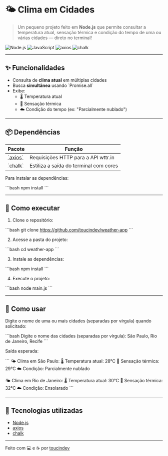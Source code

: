 # 🌤️ Clima em Cidades

> Um pequeno projeto feito em **Node.js** que permite consultar a temperatura atual, sensação térmica e condição do tempo de uma ou várias cidades — direto no terminal!

![Node.js](https://img.shields.io/badge/Node.js-339933?style=for-the-badge&logo=nodedotjs&logoColor=white)
![JavaScript](https://img.shields.io/badge/JavaScript-F7DF1E?style=for-the-badge&logo=javascript&logoColor=black)
![axios](https://img.shields.io/badge/axios-0.27.2-blue?style=flat-square)
![chalk](https://img.shields.io/badge/chalk-5.x-green?style=flat-square)

---

## ✨ Funcionalidades

- Consulta de **clima atual** em múltiplas cidades
- Busca **simultânea** usando \`Promise.all\`
- Exibe:
  - 🌡️ Temperatura atual
  - 🤒 Sensação térmica
  - ☁️ Condição do tempo (ex: "Parcialmente nublado")

---

## 📦 Dependências

| Pacote                              | Função                                   |
|-------------------------------------|------------------------------------------|
| [\`axios\`](https://www.npmjs.com/package/axios) | Requisições HTTP para a API wttr.in      |
| [\`chalk\`](https://www.npmjs.com/package/chalk) | Estiliza a saída do terminal com cores   |

Para instalar as dependências:

\`\`\`bash
npm install
\`\`\`

---

## 🚀 Como executar

1. Clone o repositório:

\`\`\`bash
git clone https://github.com/toucindev/weather-app
\`\`\`

2. Acesse a pasta do projeto:

\`\`\`bash
cd weather-app
\`\`\`

3. Instale as dependências:

\`\`\`bash
npm install
\`\`\`

4. Execute o projeto:

\`\`\`bash
node main.js
\`\`\`

---

## 🧠 Como usar

Digite o nome de uma ou mais cidades (separadas por vírgula) quando solicitado:

\`\`\`bash
Digite o nome das cidades (separadas por vírgula): São Paulo, Rio de Janeiro, Recife
\`\`\`

Saída esperada:

\`\`\`
🌤️ Clima em São Paulo:
🌡️ Temperatura atual: 28°C
🤒 Sensação térmica: 29°C
☁️ Condição: Parcialmente nublado

🌤️ Clima em Rio de Janeiro:
🌡️ Temperatura atual: 30°C
🤒 Sensação térmica: 32°C
☁️ Condição: Ensolarado
\`\`\`

---

## 🧪 Tecnologias utilizadas

- [Node.js](https://nodejs.org/)
- [axios](https://axios-http.com/)
- [chalk](https://www.npmjs.com/package/chalk)

---

Feito com 💻 e ☕ por [toucindev](https://github.com/toucindev)
